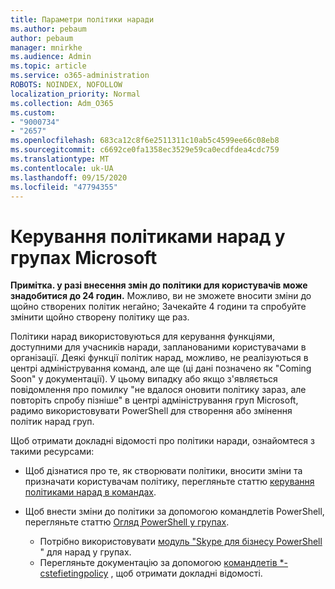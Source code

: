 ```yaml
---
title: Параметри політики наради
ms.author: pebaum
author: pebaum
manager: mnirkhe
ms.audience: Admin
ms.topic: article
ms.service: o365-administration
ROBOTS: NOINDEX, NOFOLLOW
localization_priority: Normal
ms.collection: Adm_O365
ms.custom:
- "9000734"
- "2657"
ms.openlocfilehash: 683ca12c8f6e2511311c10ab5c4599ee66c08eb8
ms.sourcegitcommit: c6692ce0fa1358ec3529e59ca0ecdfdea4cdc759
ms.translationtype: MT
ms.contentlocale: uk-UA
ms.lasthandoff: 09/15/2020
ms.locfileid: "47794355"
---
```

# <a name="manage-meeting-policies-in-microsoft-teams"></a>Керування політиками нарад у групах Microsoft

**Примітка. у разі внесення змін до політики для користувачів може знадобитися до 24 годин.** Можливо, ви не зможете вносити зміни до щойно створених політик негайно; Зачекайте 4 години та спробуйте змінити щойно створену політику ще раз.

Політики нарад використовуються для керування функціями, доступними для учасників наради, запланованими користувачами в організації. Деякі функції політик нарад, можливо, не реалізуються в центрі адміністрування команд, але ще (ці дані позначено як "Coming Soon" у документації). У цьому випадку або якщо з'являється повідомлення про помилку "не вдалося оновити політику зараз, але повторіть спробу пізніше" в центрі адміністрування груп Microsoft, радимо використовувати PowerShell для створення або змінення політик нарад груп. 

Щоб отримати докладні відомості про політики наради, ознайомтеся з такими ресурсами:

- Щоб дізнатися про те, як створювати політики, вносити зміни та призначати користувачам політику, перегляньте статтю [керування політиками нарад в командах](https://docs.microsoft.com/microsoftteams/meeting-policies-in-teams).

- Щоб внести зміни до політики за допомогою командлетів PowerShell, перегляньте статтю [Огляд PowerShell у групах](https://docs.microsoft.com/microsoftteams/teams-powershell-overview). 
    - Потрібно використовувати [модуль "Skype для бізнесу PowerShell](https://www.microsoft.com/download/details.aspx?id=39366) " для нарад у групах. 
    - Перегляньте документацію за допомогою [командлетів *-cstefietingpolicy](https://docs.microsoft.com/search/?search=CsTeamsMeetingPolicy&view=skype-ps) , щоб отримати докладні відомості.

